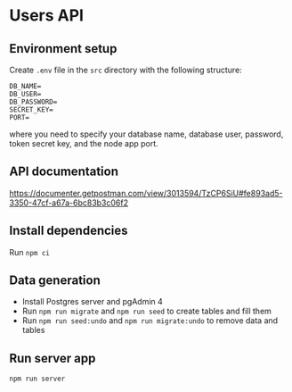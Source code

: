 # Users API

## Environment setup

Create `.env` file in the `src` directory with the following structure:

```
DB_NAME=
DB_USER=
DB_PASSWORD=
SECRET_KEY=
PORT=
```

where you need to specify your database name, database user, password, token secret key, and the node app port.

## API documentation

https://documenter.getpostman.com/view/3013594/TzCP6SiU#fe893ad5-3350-47cf-a67a-6bc83b3c06f2

## Install dependencies

Run `npm ci`

## Data generation

- Install Postgres server and pgAdmin 4
- Run `npm run migrate` and `npm run seed` to create tables and fill them
- Run `npm run seed:undo` and `npm run migrate:undo` to remove data and tables

## Run server app

`npm run server`
